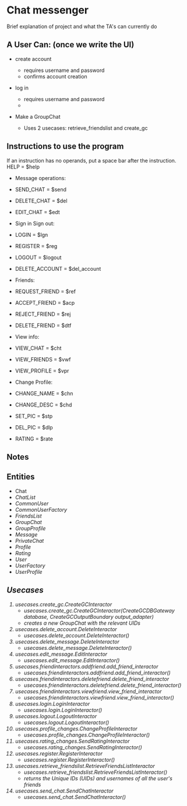 # Chat messenger

Brief explanation of project and what the TA's can currently do

## A User Can: (once we write the UI)
* create account
  * requires username and password
  * confirms account creation
* log in
  * requires username and password
  * 

* Make a GroupChat
  * Uses 2 usecases: retrieve_friendslist and create_gc

## Instructions to use the program

If an instruction has no operands, put a space bar after the instruction.
HELP = $help

* Message operations:
* SEND_CHAT = $send <content>
* DELETE_CHAT = $del
* EDIT_CHAT = $edt
* Sign in Sign out:
* LOGIN = $lgn <uid> <password>
* REGISTER = $reg <name> <password>
* LOGOUT = $logout
* DELETE_ACCOUNT = $del_account

* Friends:
* REQUEST_FRIEND = $ref <friendUid>
* ACCEPT_FRIEND = $acp <uid>
* REJECT_FRIEND = $rej <uid>
* DELETE_FRIEND = $dtf <uid>
* View info:
* VIEW_CHAT = $cht <chatUid>
* VIEW_FRIENDS = $vwf
* VIEW_PROFILE = $vpr
* Change Profile:
* CHANGE_NAME = $chn
* CHANGE_DESC = $chd
* SET_PIC = $stp
* DEL_PIC = $dlp
* RATING = $rate <uid> <rating>
 

## Notes


## Entities
* Chat <I>
* ChatList
* CommonUser
* CommonUserFactory
* FriendsList
* GroupChat
* GroupProfile
* Message <I>
* PrivateChat
* Profile <I>
* Rating
* User <I>
* UserFactory <I>
* UserProfile


## Usecases
1. usecases.create_gc.CreateGCInteractor
   * usecases.create_gc.CreateGCInteractor(CreateGCDBGateway database, CreateGCOutputBoundary output_adapter)
   * creates a new GroupChat with the relevant UIDs
2. usecases.delete_account.DeleteInteractor
   * usecases.delete_account.DeleteInteractor()
3. usecases.delete_message.DeleteInteractor
   * usecases.delete_message.DeleteInteractor()
4. usecases.edit_message.EditInteractor
   * usecases.edit_message.EditInteractor()
5. usecases.friendinteractors.addfriend.add_friend_interactor
   * usecases.friendinteractors.addfriend.add_friend_interactor()
6. usecases.friendinteractors.deletefriend.delete_friend_interactor
   * usecases.friendinteractors.deletefriend.delete_friend_interactor()
7. usecases.friendinteractors.viewfriend.view_friend_interactor
   * usecases.friendinteractors.viewfriend.view_friend_interactor()
8. usecases.login.LoginInteractor
   * usecases.login.LoginInteractor()
9. usecases.logout.LogoutInteractor
   * usecases.logout.LogoutInteractor()
10. usecases.profile_changes.ChangeProfileInteractor
    * usecases.profile_changes.ChangeProfileInteractor()
11. usecases.rating_changes.SendRatingInteractor
    * usecases.rating_changes.SendRatingInteractor()
12. usecases.register.RegisterInteractor
    * usecases.register.RegisterInteractor()
13. usecases.retrieve_friendslist.RetrieveFriendsListInteractor
    * usecases.retrieve_friendslist.RetrieveFriendsListInteractor()
    * returns the Unique IDs (UIDs) and usernames of all the user's friends
14. usecases.send_chat.SendChatInteractor
    * usecases.send_chat.SendChatInteractor()

